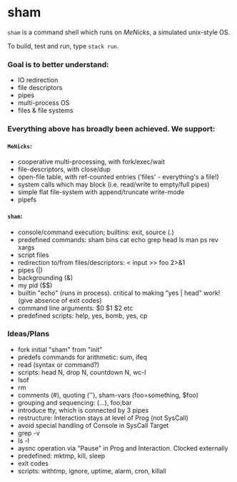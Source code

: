 # sham

`sham` is a command shell which runs on _MeNicks_, a simulated unix-style OS.

To build, test and run, type `stack run`.

### Goal is to better understand:

- IO redirection
- file descriptors
- pipes
- multi-process OS
- files & file systems


### Everything above has broadly been achieved. We support:

#### `MeNicks`:
- cooperative multi-processing, with fork/exec/wait
- file-descriptors, with close/dup
- open-file table, with ref-counted entries ('files' - everything's a file!)
- system calls which may block (i.e. read/write to empty/full pipes)
- simple flat file-system with append/truncate write-mode
- pipefs

#### `sham`:
- console/command execution; builtins: exit, source (.)
- predefined commands: sham bins cat echo grep head ls man ps rev xargs
- script files
- redirection to/from files/descriptors: < input >> foo 2>&1
- pipes (|)
- backgrounding (&)
- my pid ($$)
- builtin "echo" (runs in process). critical to making "yes | head" work! (give absence of exit codes)
- command line arguments: $0 $1 $2 etc
- predefined scripts: help, yes, bomb, yes, cp

### Ideas/Plans
- fork initial "sham" from "init"
- predefs commands for arithmetic: sum, ifeq
- read (syntax or command?)
- scripts: head N, drop N, countdown N, wc-l
- lsof
- rm
- comments (#), quoting (''), sham-vars (foo=something, $foo)
- grouping and sequencing: (...), foo;bar
- introduce tty, which is connected by 3 pipes
- restructure: Interaction stays at level of Prog (not SysCall)
- avoid special handling of Console in SysCall Target
- grep -v
- ls -l
- aysnc operation via "Pause" in Prog and Interaction. Clocked externally
- predefined: mktmp, kill, sleep
- exit codes
- scripts: withtmp, ignore, uptime, alarm, cron, killall

